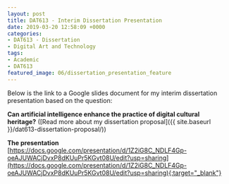 ```yaml
---
layout: post
title: DAT613 - Interim Dissertation Presentation
date: 2019-03-20 12:58:09 +0000
categories:
- DAT613 - Dissertation
- Digital Art and Technology
tags:
- Academic
- DAT613
featured_image: 06/dissertation_presentation_feature
---
```

Below is the link to a Google slides document for my interim dissertation presentation based on the question:

**Can artificial intelligence enhance the practice of digital cultural heritage?** ([Read more about my dissertation proposal]({{ site.baseurl }}/dat613-dissertation-proposal/))

**The presentation** [https://docs.google.com/presentation/d/1Z2iG8C_NDLF4Gp-oeAJUWACjDvxP8dKUuPr5KGvt08U/edit?usp=sharing](https://docs.google.com/presentation/d/1Z2iG8C_NDLF4Gp-oeAJUWACjDvxP8dKUuPr5KGvt08U/edit?usp=sharing){:target="_blank"}